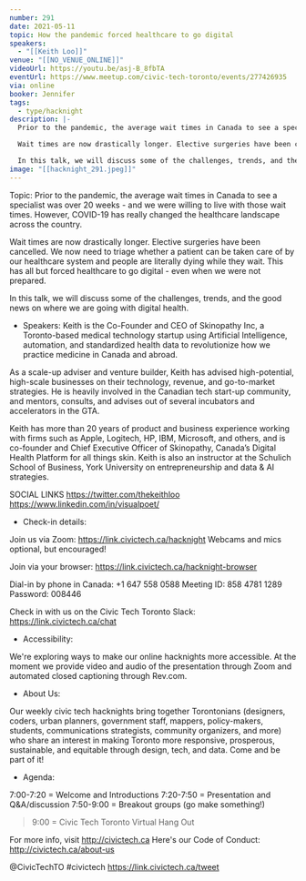 ```yaml
---
number: 291
date: 2021-05-11
topic: How the pandemic forced healthcare to go digital
speakers:
  - "[[Keith Loo]]"
venue: "[[NO_VENUE_ONLINE]]"
videoUrl: https://youtu.be/asj-B_8fbTA
eventUrl: https://www.meetup.com/civic-tech-toronto/events/277426935
via: online
booker: Jennifer
tags:
  - type/hacknight
description: |-
  Prior to the pandemic, the average wait times in Canada to see a specialist was over 20 weeks - and we were willing to live with those wait times. However, COVID-19 has really changed the healthcare landscape across the country.

  Wait times are now drastically longer. Elective surgeries have been cancelled. We now need to triage whether a patient can be taken care of by our healthcare system and people are literally dying while they wait. This has all but forced healthcare to go digital - even when we were not prepared.

  In this talk, we will discuss some of the challenges, trends, and the good news on where we are going with digital health.
image: "[[hacknight_291.jpeg]]"
---
```


Topic:
Prior to the pandemic, the average wait times in Canada to see a specialist was over 20 weeks - and we were willing to live with those wait times. However, COVID-19 has really changed the healthcare landscape across the country.

Wait times are now drastically longer. Elective surgeries have been cancelled. We now need to triage whether a patient can be taken care of by our healthcare system and people are literally dying while they wait. This has all but forced healthcare to go digital - even when we were not prepared.

In this talk, we will discuss some of the challenges, trends, and the good news on where we are going with digital health.

+ Speakers:
Keith is the Co-Founder and CEO of Skinopathy Inc, a Toronto-based medical technology startup using Artificial Intelligence, automation, and standardized health data to revolutionize how we practice medicine in Canada and abroad.

As a scale-up adviser and venture builder, Keith has advised high-potential, high-scale businesses on their technology, revenue, and go-to-market strategies. He is heavily involved in the Canadian tech start-up community, and mentors, consults, and advises out of several incubators and accelerators in the GTA.

Keith has more than 20 years of product and business experience working with firms such as Apple, Logitech, HP, IBM, Microsoft, and others, and is co-founder and Chief Executive Officer of Skinopathy, Canada’s Digital Health Platform for all things skin. Keith is also an instructor at the Schulich School of Business, York University on entrepreneurship and data & AI strategies.

SOCIAL LINKS
https://twitter.com/thekeithloo
https://www.linkedin.com/in/visualpoet/

+ Check-in details:

Join us via Zoom: https://link.civictech.ca/hacknight
Webcams and mics optional, but encouraged!

Join via your browser: https://link.civictech.ca/hacknight-browser

Dial-in by phone in Canada:
+1 647 558 0588
Meeting ID: 858 4781 1289
Password: 008446

Check in with us on the Civic Tech Toronto Slack: https://link.civictech.ca/chat

+ Accessibility:

We're exploring ways to make our online hacknights more accessible. At the moment we provide video and audio of the presentation through Zoom and automated closed captioning through Rev.com.

+ About Us:

Our weekly civic tech hacknights bring together Torontonians (designers, coders, urban planners, government staff, mappers, policy-makers, students, communications strategists, community organizers, and more) who share an interest in making Toronto more responsive, prosperous, sustainable, and equitable through design, tech, and data. Come and be part of it!

+ Agenda:

7:00-7:20 = Welcome and Introductions
7:20-7:50 = Presentation and Q&A/discussion
7:50-9:00 = Breakout groups (go make something!)
> 9:00 = Civic Tech Toronto Virtual Hang Out

For more info, visit http://civictech.ca
Here's our Code of Conduct: http://civictech.ca/about-us

@CivicTechTO \#civictech
https://link.civictech.ca/tweet